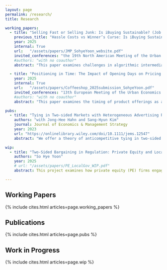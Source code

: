 ```yaml
---
layout: page
permalink: /research/
title: Research

working_papers: 
  - title: "Selling Fast or Selling Junk: Is iBuying Sustainable? (Job Market Paper)"
    previous_title: "Hassle Costs vs Winner’s Curse: Is iBuying Sustainable?"
    year: 2025
    internal: True
    url:   "/assets/papers/JMP_SohyeYoon_website.pdf"
    invited_conferences: "the 19th North American Meeting of the Urban Economics Association (Student Prize Session), the 1st Zurich–Oxford Doctoral Symposium on Real Estate Markets, the 2025 European Association for Research in Industrial Economics (EARIE) Annual Conference, the Econometric Society 2025 World Congress, and the 2025 American Real Estate and Urban Economics Association (AREUEA) National Conference"
    #authors: "with no coauthor"
    abstract: "This paper examines challenges in algorithmic intermediation and proposes a framework to mitigate adverse selection when private information about product quality is intertwined with private information about preferences. I examine these issues in the context of iBuyers—firms that offer instant home purchases using big-data-driven pricing models—and analyze why they have struggled to achieve sustainable profitability. I develop a model in which home sellers choose between selling to an iBuyer and listing on the open market based on two dimensions of private information: unobserved house quality and the hassle costs of traditional selling. Sellers may select an iBuyer either to avoid the time and effort of listing or because the iBuyer’s offer exceeds their expected market price, with the latter case generating adverse selection against the iBuyer. Using detailed transaction and listing data, I estimate the joint distribution of these factors, identified from repeated sales and seller choice following iBuyer entry. Counterfactual analyses show that a revenue-sharing contract mitigates adverse selection by improving selection incentives, while incorporating an LLM-based text score derived from unstructured listings further reduces informational frictions by providing a standardized signal of unobserved house quality. Together, these mechanisms enhance the viability of algorithmic transaction markets."

  - title: "Positioning in Time: The Impact of Opening Days on Pricing and Market Competition"
    year: 2025
    internal: True
    url:   "/assets/papers/Coffeeshop_2025submission_SohyeYoon.pdf"
    invited_conferences: "13th European Meeting of the Urban Economics Association"
    #authors: "with no coauthor"
    abstract: "This paper examines the timing of product offerings as an additional dimension of competition, expanding the understanding of firms’ positioning decisions. The analysis exploits a novel setting in the U.S. coffee shop industry during the COVID-19 pandemic, when labor shortages sharply increased operating costs and induced firms to compete on which days to open. Using mobile tracking and sales data, I estimate a structural model of demand, pricing, and operating-day choices under sticky (uniform) pricing. The results show that higher labor frictions reduce the number of operating days, and that price stickiness amplifies this effect by linking daily operations to weekly pricing incentives. Counterfactual simulations reveal that ignoring this interaction understates the welfare losses from higher operating costs, underscoring the importance of accounting for interdependent competitive dimensions—time and price—in assessing market outcomes."

pubs:
  - title: "Tying in Two-sided Markets with Heterogeneous Advertising Revenues and Negative Pricing"
    authors: "with Jong-Hee Hahn and Sang-Hyun Kim"
    journal: Journal of Economics & Management Strategy
    year: 2023
    url: "https://onlinelibrary.wiley.com/doi/10.1111/jems.12547"
    abstract: "We offer a theory of anticompetitive tying in two-sided markets when below-cost or negative pricing is possible. With the coexistence of two consumer groups (one regarding tying and tied goods as complementary and the other as independent), a tying-good monopolist may face difficulties in extracting rent under separate sales and wish to use tying to directly capture the large advertising revenue created in the complementary segment. We uncover two distinct mechanisms by which tying raises monopoly profits but reduces social welfare. Our theory of tying can be applied to real-world antitrust law enforcement, such as the Google Android case."

wip:
  - title: "Two-Sided Bargaining in Regulation: Private Equity and Local Government in Permits and Rezoning"
    authors: "So Hye Yoon"
    year: 2025
    # url: "/assets/papers/PE_LocalGov_WIP.pdf"  
    abstract: This project examines how private equity (PE) firms engage in two-sided bargaining with local governments to navigate regulatory processes and shape housing supply. Using permit, lobbying, and legislative data from the United States, I study whether PE ownership facilitates faster permitting, more successful rezoning applications, and ultimately more efficient development outcomes. Preliminary evidence from Chicago shows that permits for PE-owned properties are processed more quickly, underscoring how scale, financing capacity, and lobbying strength influence bargaining dynamics in urban development.

---
```


<div style="clear: both;"></div>

<h2>Working Papers</h2>
<div style="margin-left: 0; padding-left: 0;">
  {% include cites.html articles=page.working_papers %}
</div>

<h2>Publications</h2>
<div style="margin-left: 0; padding-left: 0;">
  {% include cites.html articles=page.pubs %}
</div>

<h2>Work in Progress</h2>
<div style="margin-left: 0; padding-left: 0;">
  {% include cites.html articles=page.wip %}
</div>

